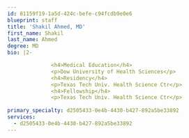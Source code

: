 ```yaml
---
id: 81159f19-1a5d-424c-befe-c94fcdb9e0e6
blueprint: staff
title: 'Shakil Ahmed, MD'
first_name: Shakil
last_name: Ahmed
degree: MD
bio: |2-

              <h4>Medical Education</h4>
              <p>Dow University of Health Sciences</p>
              <h4>Residency</h4>
              <p>Texas Tech Univ. Health Science Ctr</p>
              <h4>Fellowship</h4>
              <p>Texas Tech Univ. Health Science Ctr</p>
          
primary_specialty: d2505433-0e4b-4430-b427-892a5be33892
services:
  - d2505433-0e4b-4430-b427-892a5be33892
---
```

